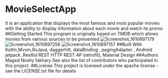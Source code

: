 # MovieSelectApp
It is an application that displays the most famous and most popular movies with the ability to display information about each movie and watch its promo
##Getting Started
This program is originally based on TMDB which allows movies from various sources to be presented
![Screenshot_1610897179](https://user-images.githubusercontent.com/64534412/113565270-0fded300-960b-11eb-8d2c-dd5d085b312c.png)
![Screenshot_1610897256](https://user-images.githubusercontent.com/64534412/113565278-13725a00-960b-11eb-855c-d2e8f239e1b1.png)
![Screenshot_1610897157](https://user-images.githubusercontent.com/64534412/113565280-1705e100-960b-11eb-9a94-6a47fe902bac.png)
##Built With
 Kotlin,Mvvm,RxJava, daggerhilt, dataBinding , pagingAdapter , 
Android jetpack ,Restful REST HTTP REST AP (retrofit), Material Design
##Authors
Maged Noshy fakhary See also the list of contributors who participated in this project.
##License
This project is licensed under the apache license - see the LICENSE.txt file for details



